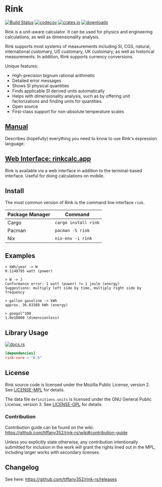 # Rink

[![Build Status](https://travis-ci.org/tiffany352/rink-rs.svg?branch=master)](https://travis-ci.org/tiffany352/rink-rs)
[![codecov](https://codecov.io/gh/tiffany352/rink-rs/branch/master/graph/badge.svg)](https://codecov.io/gh/tiffany352/rink-rs)
[![crates.io](https://img.shields.io/crates/v/rink)](https://crates.io/crates/rink)
[![downloads](https://img.shields.io/crates/d/rink)](https://crates.io/crates/rink)

Rink is a unit-aware calculator. It can be used for physics and
engineering calculations, as well as dimensionality analysis.

Rink supports most systems of measurements including SI, CGS, natural,
international customary, US customary, UK customary, as well as
historical measurements. In addition, Rink supports currency
conversions.

Unique features:

- High-precision bignum rational arithmetic
- Detailed error messages
- Shows SI physical quantities
- Finds applicable SI derived units automatically
- Helps with dimensionality analysis, such as by offering unit
  factorizations and finding units for quantities.
- Open source
- First-class support for non-absolute temperature scales

## [Manual](https://github.com/tiffany352/rink-rs/wiki/Rink-Manual)

Describes (hopefully) everything you need to know to use Rink's
expression language.

## [Web Interface: rinkcalc.app](https://rinkcalc.app)

Rink is available via a web interface in addition to the terminal-based
interface. Useful for doing calculations on mobile.

## Install

The most common version of Rink is the command line interface `rink`.

| Package Manager | Command              |
| --------------- | -------------------- |
| Cargo           | `cargo install rink` |
| Pacman          | `pacman -S rink`     |
| Nix             | `nix-env -i rink`    |

## Examples

```
> kWh/year -> W
0.1140795 watt (power)
```

```
> W -> J
Conformance error: 1 watt (power) != 1 joule (energy)
Suggestions: multiply left side by time, multiply right side by frequency
```

```
> gallon gasoline -> kWh
approx. 36.63388 kWh (energy)
```

```
> googol^100
1.0e10000 (dimensionless)
```

## Library Usage

[![docs.rs](https://img.shields.io/docsrs/rink-core)](https://docs.rs/rink-core/latest/rink_core/)

```toml
[dependencies]
rink-core = "0.6"
```

## License

Rink source code is licensed under the Mozilla Public License, version 2. See [LICENSE-MPL](./LICENSE-MPL) for details.

The data file `definitions.units` is licensed under the GNU General
Public License, version 3. See [LICENSE-GPL](./LICENSE-GPL) for details.

### Contribution

Contribution guide can be found on the wiki: https://github.com/tiffany352/rink-rs/wiki#contribution-guide

Unless you explicitly state otherwise, any contribution intentionally
submitted for inclusion in the work will grant the rights lined out in
the MPL, including larger works with secondary licenses.

## Changelog

See here: https://github.com/tiffany352/rink-rs/releases
